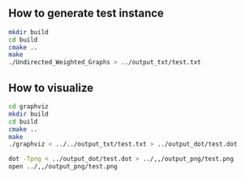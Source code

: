 ## How to generate test instance

```bash
mkdir build
cd build
cmake ..
make 
./Undirected_Weighted_Graphs > ../output_txt/test.txt
```

## How to visualize

```bash
cd graphviz
mkdir build
cd build
cmake ..
make
./graphviz < ../../output_txt/test.txt > ../output_dot/test.dot

dot -Tpng < ../output_dot/test.dot > ../,,/output_png/test.png 
open ../,,/output_png/test.png
```

